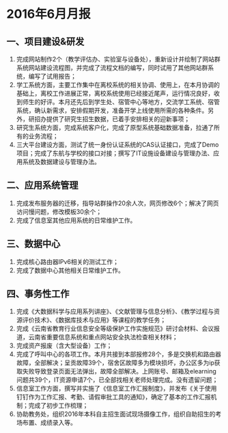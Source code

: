 # 2016年6月月报
## 一、项目建设&研发
1. 完成网站制作2个（教学评估办、实验室与设备处），重新设计并绘制了网站群系统网站建设流程图，并完成了流程文档的编写，同时试用了其他网站群系统，编写了试用报告；
2. 学工系统方面，主要工作集中在离校系统的相关协调、使用上，在本月协调的基础上，离校工作进展正常，离校系统使用已经接近尾声，运行情况良好，收到师生的好评。本月还先后到学生处、宿管中心等地方，交流学工系统、宿管系统，确认新需求，安排假期开发，准备开学上线使用所需的各种条件。另外，研招办提供了研究生招生数据，已着手安排相关的迎新事项；
3. 研究生系统方面，完成系统客户化，完成了原型系统基础数据准备，拉通了所有的业务流程；
4. 三大平台建设方面，测试了统一身份认证系统的CAS认证接口，完成了Demo项目；完成了东航与学校的接口对接；撰写了IT设施设备建设与管理办法、应用系统及数据建设与管理办法。
 
## 二、应用系统管理
1. 完成发布服务器的迁移，指导站群操作20余人次，网页修改6个；解决了网页访问慢问题，修改模板30余个；
2. 完成了信息室其他应用系统的日常维护工作。
 
## 三、数据中心
1. 完成核心路由器IPv6相关的测试工作；
2. 完成了数据中心其他相关日常维护工作。
 
## 四、事务性工作
1. 完成《大数据科学与应用系列讲座》、《文献管理与信息分析》、《教学过程与资源评价技术》、《数据库技术与应用》等课程的教学任务；
2. 完成《云南省教育行业信息安全等级保护工作实施规范》研讨会材料、会议报道，云南省重要信息系统和重点网站安全执法检查相关材料；
3. 完成资产报废（含大型设备）工作；
4. 完成了呼叫中心的各项工作。本月共接到本部报修28个，多是交换机和路由器故障，全部解决；呈贡故障39个，宿舍区故障多为模块损坏，办公区多为ip获取失败导致登录页面无法弹出，故障全部解决。上网账号、邮箱及elearning问题共39个，IT资源申请7个，已全部找相关老师处理完成。没有遗留问题；
5. 信息室工作方面，撰写并实施了《信息室工作汇报制度》，并发布《关于使用钉钉作为工作汇报、考勤、请假审批工具的通知》，确定了基本的工作汇报机制；完成了初步工作梳理；
6. 协助教务处，组织2016年本科自主招生面试现场摄像工作，组织自助招生的考场布置、成绩录入等。

